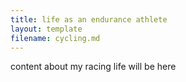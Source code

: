 ```yaml
---
title: life as an endurance athlete
layout: template
filename: cycling.md
--- 
```


content about my racing life will be here
